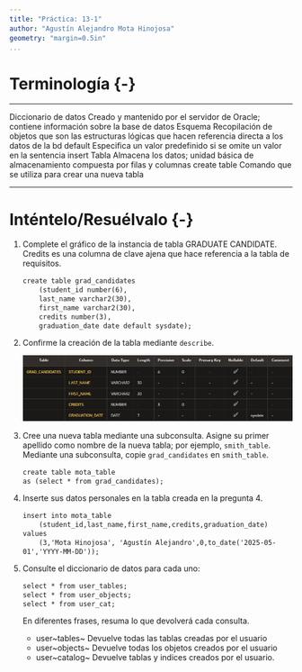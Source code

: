 ```yaml
---
title: "Práctica: 13-1"
author: "Agustín Alejandro Mota Hinojosa"
geometry: "margin=0.5in"
...
```


# Terminología {-}

  ---------------------- ---------------------------------------------------
  Diccionario de datos   Creado y mantenido por el servidor de Oracle;
                         contiene información sobre la base de datos
  Esquema                Recopilación de objetos que son las estructuras
                         lógicas que hacen referencia directa a los datos
                         de la bd
  default                Especifica un valor predefinido si se omite un
                         valor en la sentencia insert
  Tabla                  Almacena los datos; unidad básica de
                         almacenamiento compuesta por filas y columnas
  create table           Comando que se utiliza para crear una nueva tabla
  ---------------------- ---------------------------------------------------

# Inténtelo/Resuélvalo {-}

1.  Complete el gráfico de la instancia de tabla GRADUATE CANDIDATE.
    Credits es una columna de clave ajena que hace referencia a la tabla
    de requisitos.

    ``` {.sql}
    create table grad_candidates
        (student_id number(6),
        last_name varchar2(30),
        first_name varchar2(30),
        credits number(3),
        graduation_date date default sysdate);
    ```

2.  Confirme la creación de la tabla mediante `describe`.

    ![grad_candidates](./resources/t_grad_candidates.png)

3.  Cree una nueva tabla mediante una subconsulta. Asigne su primer
    apellido como nombre de la nueva tabla; por ejemplo, `smith_table`.
    Mediante una subconsulta, copie `grad_candidates` en `smith_table`.

    ``` {.sql}
    create table mota_table
    as (select * from grad_candidates);
    ```

4.  Inserte sus datos personales en la tabla creada en la pregunta 4.

    ``` {.sql}
    insert into mota_table
        (student_id,last_name,first_name,credits,graduation_date)
    values
        (3,'Mota Hinojosa', 'Agustín Alejandro',0,to_date('2025-05-01','YYYY-MM-DD'));
    ```

5.  Consulte el diccionario de datos para cada uno:

    ``` {.sql}
    select * from user_tables;
    select * from user_objects;
    select * from user_cat;
    ```

    En diferentes frases, resuma lo que devolverá cada consulta.

      - user~tables~   Devuelve todas las tablas creadas por el usuario
      - user~objects~   Devuelve todas los objetos creados por el usuario
      - user~catalog~   Devuelve tablas y indices creados por el usuario.
